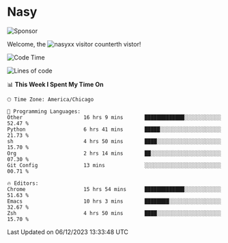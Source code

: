 # Nasy

<!--
<p align="center">
<img height="200" src="https://github-readme-stats.vercel.app/api?username=nasyxx&count_private=true&show_icons=true&theme=dracula&include_all_commits=true"/>
<img height="200" src="https://github-readme-stats.vercel.app/api/top-langs/?username=nasyxx&theme=dracula&hide=html,jupyter+notebook&count_private=true&show_icons=true"/>
</p>

  
----------------
-->

![Sponsor](https://img.shields.io/static/v1.svg?label=Sponsor&message=%E2%9D%A4&logo=GitHub&style=flat&color=pink)
 
Welcome, the ![nasyxx visitor counter](https://count.getloli.com/get/@nasyxx?theme=rule34)th vistor!
 
<!--START_SECTION:waka-->
![Code Time](http://img.shields.io/badge/Code%20Time-4%2C057%20hrs-blue)

![Lines of code](https://img.shields.io/badge/From%20Hello%20World%20I%27ve%20Written-6.3%20million%20lines%20of%20code-blue)

📊 **This Week I Spent My Time On** 

```text
🕑︎ Time Zone: America/Chicago

💬 Programming Languages: 
Other                    16 hrs 9 mins       █████████████░░░░░░░░░░░░   52.47 % 
Python                   6 hrs 41 mins       █████░░░░░░░░░░░░░░░░░░░░   21.73 % 
sh                       4 hrs 50 mins       ████░░░░░░░░░░░░░░░░░░░░░   15.70 % 
Org                      2 hrs 14 mins       ██░░░░░░░░░░░░░░░░░░░░░░░   07.30 % 
Git Config               13 mins             ░░░░░░░░░░░░░░░░░░░░░░░░░   00.71 % 

🔥 Editors: 
Chrome                   15 hrs 54 mins      █████████████░░░░░░░░░░░░   51.63 % 
Emacs                    10 hrs 3 mins       ████████░░░░░░░░░░░░░░░░░   32.67 % 
Zsh                      4 hrs 50 mins       ████░░░░░░░░░░░░░░░░░░░░░   15.70 % 
```


 Last Updated on 06/12/2023 13:33:48 UTC
<!--END_SECTION:waka-->

<!-- ![visitors](https://visitor-badge.laobi.icu/badge?page_id=nasyxx.nasyxx) -->
